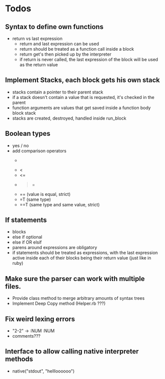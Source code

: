 # Todos

## Syntax to define own functions
  - return vs last expression
    - return and last expression can be used
    - return should be treated as a function call inside a block
    - return get's then picked up by the interpreter
    - if return is never called, the last expression
        of the block will be used as the return value

## Implement Stacks, each block gets his own stack
  - stacks contain a pointer to their parent stack
  - if a stack doesn't contain a value that is requested, it's checked in the parent
  - function arguments are values that get saved inside a function body block stack
  - stacks are created, destroyed, handled inside run_block

## Boolean types
  - yes / no
  - add comparison operators
    - >
    - <
    - <=
    - >=
    - == (value is equal, strict)
    - =T (same type)
    - ==T (same type and same value, strict)

## If statements
  - blocks
  - else if optional
  - else if OR elsif
  - parens around expressions are obligatory
  - if statements should be treated as expressions,
      with the last expression active inside each of their blocks being their return value (just like in ruby)

## Make sure the parser can work with multiple files.
  - Provide class method to merge arbitrary amounts of syntax trees
  - Implement Deep Copy method (Helper.rb ???)

## Fix weird lexing errors
  - "2-2" -> :NUM :NUM
  - comments???

## Interface to allow calling native interpreter methods
  - native("stdout", "hellloooooo")
